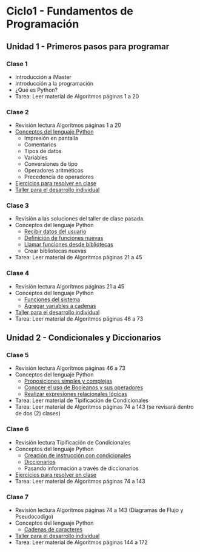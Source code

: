 # Ciclo1 - Fundamentos de Programación

## Unidad 1 - Primeros pasos para programar 
### Clase 1
* Introducción a iMaster
* Introducción a la programación
* ¿Qué es Python?
* Tarea: Leer material de Algoritmos páginas 1 a 20

### Clase 2
* Revisión lectura Algorítmos páginas 1 a 20
* [Conceptos del lenguaje Python](clase2/conceptos_lenguaje.py)
  * Impresión en pantalla
  * Comentarios
  * Tipos de datos
  * Variables
  * Conversiones de tipo
  * Operadores aritméticos
  * Precedencia de operadores
* [Ejercicios para resolver en clase](clase2/ejercicios.md)
* [Taller para el desarrollo individual](clase2/taller.md)

### Clase 3
* Revisión a las soluciones del taller de clase pasada.
* Conceptos del lenguaje Python
  * [Recibir datos del usuario](clase3/recibir_datos.py)
  * [Definición de funciones nuevas](clase3/funciones_propias.py)
  * [Llamar funciones desde bibliotecas](clase3/bibliotecas_sistema.py)
  * Crear bibliotecas nuevas
* Tarea: Leer material de Algoritmos páginas 21 a 45

### Clase 4
* Revisión lectura Algorítmos páginas 21 a 45
* Conceptos del lenguaje Python
  * [Funciones del sistema](clase4/funciones_sistema.py)
  * [Agregar variables a cadenas](clase4/formato_cadenas.py)
* [Taller para el desarrollo individual](clase4/taller.md)
* Tarea: Leer material de Algoritmos páginas 46 a 73

## Unidad 2 - Condicionales y Diccionarios
### Clase 5
* Revisión lectura Algorítmos páginas 46 a 73
* Conceptos del lenguaje Python
  * [Proposiciones simples y complejas](clase5/proposiciones.md)
  * [Conocer el uso de Booleanos y sus operadores](clase5/operaciones_logicas.md)
  * [Realizar expresiones relacionales lógicas](clase5/expresiones_logicas.md)
* Tarea: Leer material de Tipificación de Condicionales
* Tarea: Leer material de Algoritmos páginas 74 a 143 (se revisará dentro de dos (2) clases)

### Clase 6
* Revisión lectura Tipificación de Condicionales
* Conceptos del lenguaje Python
  * [Creación de instrucción con condicionales](clase6/operadores_condicionales.py)
  * [Diccionarios](clase6/diccionarios.py)
  * Pasando información a través de diccionarios
* [Ejercicios para resolver en clase](clase6/ejercicios.md)
* Tarea: Leer material de Algoritmos páginas 74 a 143

### Clase 7
* Revisión lectura Algorítmos páginas 74 a 143 (Diagramas de Flujo y Pseudocodigo)
* Conceptos del lenguaje Python
  * [Cadenas de caracteres](clase7/strings.py)
* [Taller para el desarrollo individual](clase7/taller.md)
* Tarea: Leer material de Algoritmos páginas 144 a 172

[//]: # (## Unidad 3 - Estructuras de datos y ciclos)
[//]: # (### Clase 8)
[//]: # (* Conceptos del lenguaje Python)
[//]: # (  * Estructuras iterativas: while, for, do while)

[//]: # (### Clase 9)
[//]: # (* Conceptos del lenguaje Python)
[//]: # (  * Expresiones booleanas)

[//]: # (### Clase 10)
[//]: # (* [Ejercicios para resolver en clase] claseX/ejercicios.md)
[//]: # (* [Taller para el desarrollo individual] claseX/taller.md)
